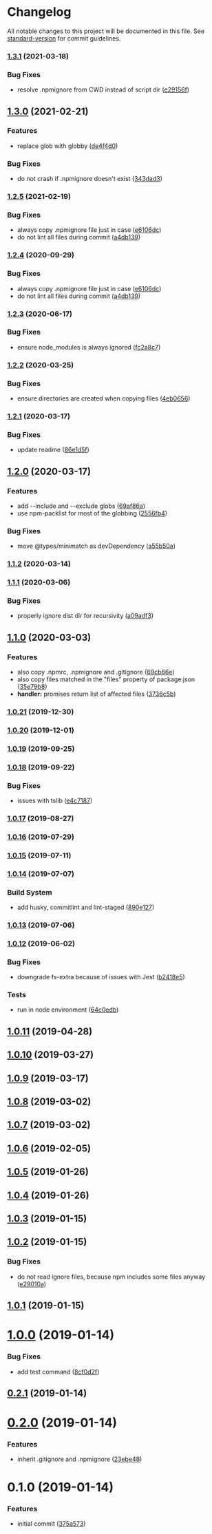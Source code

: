# Changelog

All notable changes to this project will be documented in this file. See [standard-version](https://github.com/conventional-changelog/standard-version) for commit guidelines.

### [1.3.1](https://github.com/iiroj/npm-publish-files/compare/v1.3.0...v1.3.1) (2021-03-18)


### Bug Fixes

* resolve .npmignore from CWD instead of script dir ([e29156f](https://github.com/iiroj/npm-publish-files/commit/e29156f9d07aafd13c1c9910a0f2b125cf5607a8))

## [1.3.0](https://github.com/iiroj/npm-publish-files/compare/v1.2.5...v1.3.0) (2021-02-21)


### Features

* replace glob with globby ([de4f4d0](https://github.com/iiroj/npm-publish-files/commit/de4f4d05fc10a771e0d6040caa34296cf2d1ec5f))


### Bug Fixes

* do not crash if .npmignore doesn't exist ([343dad3](https://github.com/iiroj/npm-publish-files/commit/343dad3587b774049286df3a74e43e4474dcb83c))

### [1.2.5](https://github.com/iiroj/npm-publish-files/compare/v1.2.3...v1.2.5) (2021-02-19)


### Bug Fixes

* always copy .npmignore file just in case ([e6106dc](https://github.com/iiroj/npm-publish-files/commit/e6106dcdd3bc91623124ab2fb5a415fe2fbde9c0))
* do not lint all files during commit ([a4db139](https://github.com/iiroj/npm-publish-files/commit/a4db13968e051591882d664eabbc666214938ae6))

### [1.2.4](https://github.com/iiroj/npm-publish-files/compare/v1.2.3...v1.2.4) (2020-09-29)


### Bug Fixes

* always copy .npmignore file just in case ([e6106dc](https://github.com/iiroj/npm-publish-files/commit/e6106dcdd3bc91623124ab2fb5a415fe2fbde9c0))
* do not lint all files during commit ([a4db139](https://github.com/iiroj/npm-publish-files/commit/a4db13968e051591882d664eabbc666214938ae6))

### [1.2.3](https://github.com/iiroj/npm-publish-files/compare/v1.2.2...v1.2.3) (2020-06-17)


### Bug Fixes

* ensure node_modules is always ignored ([fc2a8c7](https://github.com/iiroj/npm-publish-files/commit/fc2a8c746193b43a377c7fe2542ecb63378fedb7))

### [1.2.2](https://github.com/iiroj/npm-publish-files/compare/v1.2.1...v1.2.2) (2020-03-25)


### Bug Fixes

* ensure directories are created when copying files ([4eb0656](https://github.com/iiroj/npm-publish-files/commit/4eb0656d6ff3e8156bba161c96ced56a329d6dde))

### [1.2.1](https://github.com/iiroj/npm-publish-files/compare/v1.2.0...v1.2.1) (2020-03-17)


### Bug Fixes

* update readme ([86e1d5f](https://github.com/iiroj/npm-publish-files/commit/86e1d5fd78878668014996ecb5340dfda6769e2d))

## [1.2.0](https://github.com/iiroj/npm-publish-files/compare/v1.1.2...v1.2.0) (2020-03-17)


### Features

* add --include and --exclude globs ([69af86a](https://github.com/iiroj/npm-publish-files/commit/69af86a1ca7e27f6fa43e0aac21a0affd5f09483))
* use npm-packlist for most of the globbing ([2556fb4](https://github.com/iiroj/npm-publish-files/commit/2556fb495082534fad85e466133ec7eb87916de0))


### Bug Fixes

* move @types/minimatch as devDependency ([a55b50a](https://github.com/iiroj/npm-publish-files/commit/a55b50a4d8002e825e8facec63205b4b4d11c1f3))

### [1.1.2](https://github.com/iiroj/npm-publish-files/compare/v1.1.1...v1.1.2) (2020-03-14)

### [1.1.1](https://github.com/iiroj/npm-publish-files/compare/v1.1.0...v1.1.1) (2020-03-06)


### Bug Fixes

* properly ignore dist dir for recursivity ([a09adf3](https://github.com/iiroj/npm-publish-files/commit/a09adf3fcab5cf739d71fcf5ee99c86b3742daa9))

## [1.1.0](https://github.com/iiroj/npm-publish-files/compare/v1.0.21...v1.1.0) (2020-03-03)


### Features

* also copy .npmrc, .npmignore and .gitignore ([69cb66e](https://github.com/iiroj/npm-publish-files/commit/69cb66ea51c3f987c6306c06dbd57a8cddd53d2e))
* also copy files matched in the "files" property of package.json ([35e79b8](https://github.com/iiroj/npm-publish-files/commit/35e79b8ccc4cd86244e8f5bff9ef2d31e1ac7f10))
* **handler:** promises return list of affected files ([3736c5b](https://github.com/iiroj/npm-publish-files/commit/3736c5b4ae8f3a5cd7bafebcb96e5bbf6a2cb216))

### [1.0.21](https://github.com/iiroj/npm-publish-files/compare/v1.0.20...v1.0.21) (2019-12-30)

### [1.0.20](https://github.com/iiroj/npm-publish-files/compare/v1.0.19...v1.0.20) (2019-12-01)

### [1.0.19](https://github.com/iiroj/npm-publish-files/compare/v1.0.18...v1.0.19) (2019-09-25)

### [1.0.18](https://github.com/iiroj/npm-publish-files/compare/v1.0.17...v1.0.18) (2019-09-22)


### Bug Fixes

* issues with tslib ([e4c7187](https://github.com/iiroj/npm-publish-files/commit/e4c7187))

### [1.0.17](https://github.com/iiroj/npm-publish-files/compare/v1.0.16...v1.0.17) (2019-08-27)

### [1.0.16](https://github.com/iiroj/npm-publish-files/compare/v1.0.15...v1.0.16) (2019-07-29)



### [1.0.15](https://github.com/iiroj/npm-publish-files/compare/v1.0.14...v1.0.15) (2019-07-11)



### [1.0.14](https://github.com/iiroj/npm-publish-files/compare/v1.0.13...v1.0.14) (2019-07-07)


### Build System

* add husky, commitlint and lint-staged ([890e127](https://github.com/iiroj/npm-publish-files/commit/890e127))



### [1.0.13](https://github.com/iiroj/npm-publish-files/compare/v1.0.12...v1.0.13) (2019-07-06)



### [1.0.12](https://github.com/iiroj/npm-publish-files/compare/v1.0.11...v1.0.12) (2019-06-02)


### Bug Fixes

* downgrade fs-extra because of issues with Jest ([b2418e5](https://github.com/iiroj/npm-publish-files/commit/b2418e5))


### Tests

* run in node environment ([64c0edb](https://github.com/iiroj/npm-publish-files/commit/64c0edb))



## [1.0.11](https://github.com/iiroj/npm-publish-files/compare/v1.0.10...v1.0.11) (2019-04-28)



## [1.0.10](https://github.com/iiroj/npm-publish-files/compare/v1.0.9...v1.0.10) (2019-03-27)



## [1.0.9](https://github.com/iiroj/npm-publish-files/compare/v1.0.8...v1.0.9) (2019-03-17)



## [1.0.8](https://github.com/iiroj/npm-publish-files/compare/v1.0.7...v1.0.8) (2019-03-02)



## [1.0.7](https://github.com/iiroj/npm-publish-files/compare/v1.0.6...v1.0.7) (2019-03-02)



<a name="1.0.6"></a>
## [1.0.6](https://github.com/iiroj/npm-publish-files/compare/v1.0.5...v1.0.6) (2019-02-05)



<a name="1.0.5"></a>
## [1.0.5](https://github.com/iiroj/npm-publish-files/compare/v1.0.4...v1.0.5) (2019-01-26)



<a name="1.0.4"></a>
## [1.0.4](https://github.com/iiroj/npm-publish-files/compare/v1.0.3...v1.0.4) (2019-01-26)



<a name="1.0.3"></a>
## [1.0.3](https://github.com/iiroj/npm-publish-files/compare/v1.0.2...v1.0.3) (2019-01-15)



<a name="1.0.2"></a>
## [1.0.2](https://github.com/iiroj/npm-publish-files/compare/v1.0.1...v1.0.2) (2019-01-15)


### Bug Fixes

* do not read ignore files, because npm includes some files anyway ([e29010a](https://github.com/iiroj/npm-publish-files/commit/e29010a))



<a name="1.0.1"></a>
## [1.0.1](https://github.com/iiroj/npm-publish-files/compare/v1.0.0...v1.0.1) (2019-01-15)



<a name="1.0.0"></a>
# [1.0.0](https://github.com/iiroj/npm-publish-files/compare/v0.2.1...v1.0.0) (2019-01-14)


### Bug Fixes

* add test command ([8cf0d2f](https://github.com/iiroj/npm-publish-files/commit/8cf0d2f))



<a name="0.2.1"></a>
## [0.2.1](https://github.com/iiroj/npm-publish-files/compare/v0.2.0...v0.2.1) (2019-01-14)



<a name="0.2.0"></a>
# [0.2.0](https://github.com/iiroj/npm-publish-files/compare/v0.1.0...v0.2.0) (2019-01-14)


### Features

* inherit .gitignore and .npmignore ([23ebe48](https://github.com/iiroj/npm-publish-files/commit/23ebe48))



<a name="0.1.0"></a>
# 0.1.0 (2019-01-14)


### Features

* initial commit ([375a573](https://github.com/iiroj/npm-publish-files/commit/375a573))
